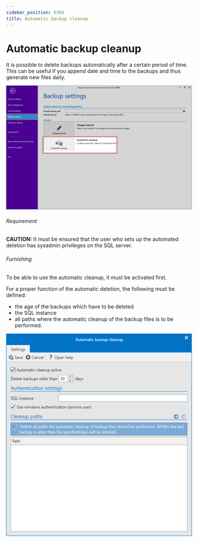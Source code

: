 ```yaml
---
sidebar_position: 6366
title: Automatic backup cleanup
---
```


# Automatic backup cleanup

It is possible to delete backups automatically after a certain period of time. This can be useful if you append date and time to the backups and thus generate new files daily.

![automatic cleanup](../../../../../../../../../static/images/PasswordSecure_9.2/Content/Resources/Images/automated-deletion-of-backups-en.png "automatic cleanup")

###### Requirement

**CAUTION:** It must be ensured that the user who sets up the automated deletion has sysadmin privileges on the SQL server.

###### Furnishing

To be able to use the automatic cleanup, it must be activated first.

For a proper function of the automatic deletion, the following must be defined:

* the age of the backups which have to be deleted
* the SQL instance
* all paths where the automatic cleanup of the backup files is to be performed.

![setup automatic backup cleanup](../../../../../../../../../static/images/PasswordSecure_9.2/Content/Resources/Images/automated-deletion-of-backups-2-en.png "setup automatic backup cleanup")